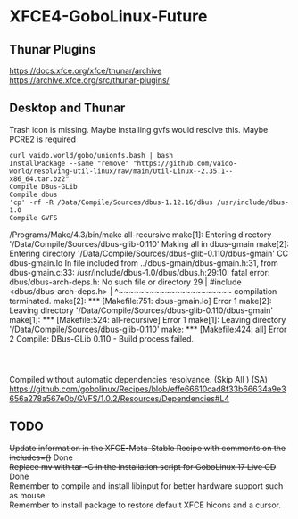 # XFCE4-GoboLinux-Future

## Thunar Plugins
https://docs.xfce.org/xfce/thunar/archive  
https://archive.xfce.org/src/thunar-plugins/  

## Desktop and Thunar
Trash icon is missing.
Maybe Installing gvfs would resolve this.
Maybe PCRE2 is required
```
curl vaido.world/gobo/unionfs.bash | bash
InstallPackage --same "remove" "https://github.com/vaido-world/resolving-util-linux/raw/main/Util-Linux--2.35.1--x86_64.tar.bz2"
Compile DBus-GLib
Compile dbus
'cp' -rf -R /Data/Compile/Sources/dbus-1.12.16/dbus /usr/include/dbus-1.0 
Compile GVFS

```
/Programs/Make/4.3/bin/make  all-recursive
make[1]: Entering directory '/Data/Compile/Sources/dbus-glib-0.110'
Making all in dbus-gmain
make[2]: Entering directory '/Data/Compile/Sources/dbus-glib-0.110/dbus-gmain'
  CC       dbus-gmain.lo
In file included from ../dbus-gmain/dbus-gmain.h:31,
                 from dbus-gmain.c:33:
/usr/include/dbus-1.0/dbus/dbus.h:29:10: fatal error: dbus/dbus-arch-deps.h: No such file or directory
   29 | #include <dbus/dbus-arch-deps.h>
      |          ^~~~~~~~~~~~~~~~~~~~~~~
compilation terminated.
make[2]: *** [Makefile:751: dbus-gmain.lo] Error 1
make[2]: Leaving directory '/Data/Compile/Sources/dbus-glib-0.110/dbus-gmain'
make[1]: *** [Makefile:524: all-recursive] Error 1
make[1]: Leaving directory '/Data/Compile/Sources/dbus-glib-0.110'
make: *** [Makefile:424: all] Error 2
Compile: DBus-GLib 0.110 - Build process failed.

```



```
Compiled without automatic dependencies resolvance.  (Skip All ) (SA)
https://github.com/gobolinux/Recipes/blob/effe66610cad8f33b66634a9e3656a278a567e0b/GVFS/1.0.2/Resources/Dependencies#L4


## TODO
~~Update information in the XFCE-Meta-Stable Recipe with comments on the includes=()~~ Done  
~~Replace mv with tar -C in the installation script for GoboLinux 17 Live CD~~ Done  
Remember to compile and install libinput for better hardware support such as mouse.  
Remember to install package to restore default XFCE hicons and a cursor. 

